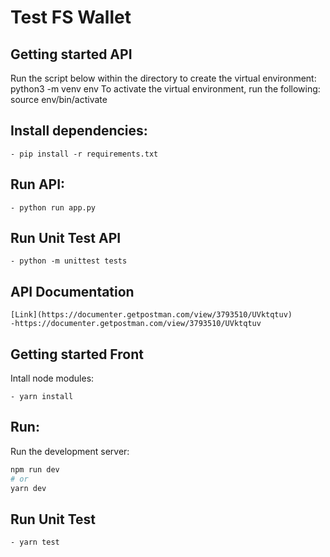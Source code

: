 # Test FS Wallet

## Getting started API

Run the script below within the directory to create the virtual environment:<br/>
    python3 -m venv env
To activate the virtual environment, run the following:<br/>
    source env/bin/activate

## Install dependencies:

    - pip install -r requirements.txt

## Run API:
    
    - python run app.py
## Run Unit Test API
    
    - python -m unittest tests
## API Documentation
    [Link](https://documenter.getpostman.com/view/3793510/UVktqtuv)
    -https://documenter.getpostman.com/view/3793510/UVktqtuv
    
## Getting started Front

Intall node modules:<br>
    
    - yarn install
## Run:
Run the development server:

```bash
npm run dev
# or
yarn dev
```

## Run Unit Test
    - yarn test



